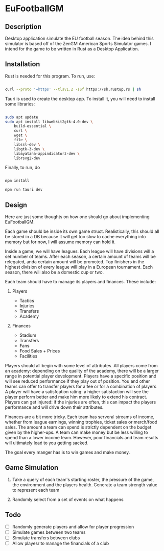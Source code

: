 # EuFootballGM

## Description

Desktop application simulate the EU football season. The idea behind this simulator is based off of the ZenGM American Sports Simulator games. I intend for the game to be written in Rust as a Desktop Application.

## Installation

Rust is needed for this program. To run, use: 

```bash

curl --proto '=https' --tlsv1.2 -sSf https://sh.rustup.rs | sh

```

Tauri is used to create the desktop app. To install it, you will need to install some libraries:

```bash

sudo apt update
sudo apt install libwebkit2gtk-4.0-dev \
    build-essential \
    curl \
    wget \
    file \
    libssl-dev \
    libgtk-3-dev \
    libayatana-appindicator3-dev \
    librsvg2-dev

```

Finally, to run, do 

```bash

npm install

npm run tauri dev

```

## Design

Here are just some thoughts on how one should go about implementing EuFootballGM.

Each game should be inside its own game struct. Realistically, this should all be stored in a DB because it will get too slow to cache everything into memory but for now, I will assume memory can hold it.

Inside a game, we will have leagues. Each league will have divisions will a set number of teams. After each season, a certain amount of teams will be relegated, anda  certain amount will be promoted. Top finishers in the highest division of every league will play in a European tournament. Each season, there will also be a domestic cup or two.

Each team should have to manage its players and finances. These include:

1) Players
    * Tactics
    * Injuries
    * Transfers
    * Academy
    
2) Finances
    * Stadium
    * Transfers
    * Fans
    * Food Sales + Prices
    * Facilities

Players should all begin with some level of attributes. All players come from an academy: depending on the quality of the academy, there will be a larger range in potential player development. Players have a specific position and will see reduced performance if they play out of position. You and other teams can offer to transfer players for a fee or for a combination of players. A player will have a satisfcation rating: a higher satisfaction will see the player perform better and make him more likely to extend his contract. Players can get injured: if the injuries are often, this can impact the players performance and will drive down their attributes.

Finances are a bit more tricky. Each team has serveral streams of income, whether from league earnings, winning trophies, ticket sales or merch/food sales. The amount a team can spend is strictly dependent on the budget given by the higher-ups. A team can make money but be less willing to spend than a lower income team. However, poor financials and team results will ultimately lead to you getting sacked.


The goal every manger has is to win games and make money.


## Game Simulation

1) Take a query of each team's starting roster, the pressure of the game, the environment and the players health. Generate a team strength value to represent each team

2) Randomly select from a set of events on what happens 

## Todo

- [ ] Randomly generate players and allow for player progression
- [ ] Simulate games between two teams
- [ ] Simulate transfers between clubs
- [ ] Allow playesr to manage the financials of a club